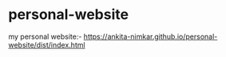 # personal-website
my personal website:-  https://ankita-nimkar.github.io/personal-website/dist/index.html
